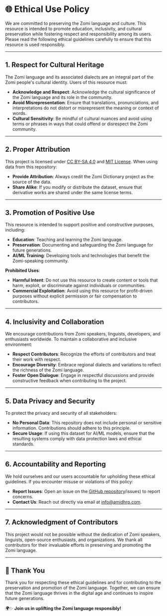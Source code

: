 # 🌐 Ethical Use Policy

We are committed to preserving the Zomi language and culture. This resource is intended to promote education, inclusivity, and cultural preservation while fostering respect and responsibility among its users. Please read the following ethical guidelines carefully to ensure that this resource is used responsibly.

---

## 1. **Respect for Cultural Heritage**

The Zomi language and its associated dialects are an integral part of the Zomi people's cultural identity. Users of this resource must:

- **Acknowledge and Respect**: Acknowledge the cultural significance of the Zomi language and its role in the community.
- **Avoid Misrepresentation**: Ensure that translations, pronunciations, and interpretations do not distort or misrepresent the meaning or context of words.
- **Cultural Sensitivity**: Be mindful of cultural nuances and avoid using terms or phrases in ways that could offend or disrespect the Zomi community.

---

## 2. **Proper Attribution**

This project is licensed under [CC BY-SA 4.0](https://creativecommons.org/licenses/by-sa/4.0/) and [MIT License](https://opensource.org/licenses/MIT). When using data from this repository:

- **Provide Attribution**: Always credit the Zomi Dictionary project as the source of the data.
- **Share Alike**: If you modify or distribute the dataset, ensure that derivative works are shared under the same license terms.

---

## 3. **Promotion of Positive Use**

This resource is intended to support positive and constructive purposes, including:

- **Education**: Teaching and learning the Zomi language.
- **Preservation**: Documenting and safeguarding the Zomi language for future generations.
- **AI/ML Training**: Developing tools and technologies that benefit the Zomi-speaking community.

**Prohibited Uses**:
- **Harmful Intent**: Do not use this resource to create content or tools that harm, exploit, or discriminate against individuals or communities.
- **Commercial Exploitation**: Avoid using this resource for profit-driven purposes without explicit permission or fair compensation to contributors.

---

## 4. **Inclusivity and Collaboration**

We encourage contributions from Zomi speakers, linguists, developers, and enthusiasts worldwide. To maintain a collaborative and inclusive environment:

- **Respect Contributors**: Recognize the efforts of contributors and treat their work with respect.
- **Encourage Diversity**: Embrace regional dialects and variations to reflect the richness of the Zomi language.
- **Foster Open Dialogue**: Engage in respectful discussions and provide constructive feedback when contributing to the project.

---

## 5. **Data Privacy and Security**

To protect the privacy and security of all stakeholders:

- **No Personal Data**: This repository does not include personal or sensitive information. Contributions should adhere to this principle.
- **Secure Usage**: If using this dataset for AI/ML models, ensure that the resulting systems comply with data protection laws and ethical standards.

---

## 6. **Accountability and Reporting**

We hold ourselves and our users accountable for upholding these ethical guidelines. If you encounter misuse or violations of this policy:

- **Report Issues**: Open an issue on the [GitHub repository](https://github.com/AMIDHRP/ZomiLanguage)/issues) to report concerns.
- **Contact Us**: Reach out directly via email at [info@amidhrp.com](mailto:info@amidhrp.com).

---

## 7. **Acknowledgment of Contributors**

This project would not be possible without the dedication of Zomi speakers, linguists, open-source enthusiasts, and organizations. We thank all contributors for their invaluable efforts in preserving and promoting the Zomi language.

---

## 🙏 Thank You

Thank you for respecting these ethical guidelines and for contributing to the preservation and promotion of the Zomi language. Together, we can ensure that the Zomi language thrives in the digital age and continues to inspire future generations.

🌍✨ **Join us in uplifting the Zomi language responsibly!**
